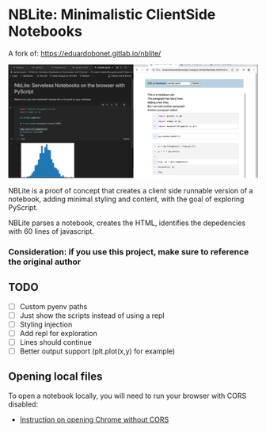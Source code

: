# NBLite: Minimalistic ClientSide Notebooks

A fork of: https://eduardobonet.gitlab.io/nblite/

![example](./img/example.png)

NBLite is a proof of concept that creates a client side runnable version of a notebook, adding minimal styling and content, with the goal of exploring PyScript.

NBLite parses a notebook, creates the HTML, identifies the depedencies with 60 lines of javascript.

### Consideration: if you use this project, make sure to reference the original author

## TODO

- [ ] Custom pyenv paths 
- [ ] Just show the scripts instead of using a repl
- [ ] Styling injection
- [ ] Add repl for exploration
- [ ] Lines should continue
- [ ] Better output support (plt.plot(x,y) for example)

## Opening local files

To open a notebook locally, you will need to run your browser with CORS disabled:

- [Instruction on opening Chrome without CORS](https://stackoverflow.com/questions/3102819/disable-same-origin-policy-in-chrome)